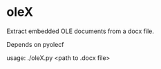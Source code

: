 oleX
====

Extract embedded OLE documents from a docx file.

Depends on pyolecf

usage: ./oleX.py <path to .docx file>

